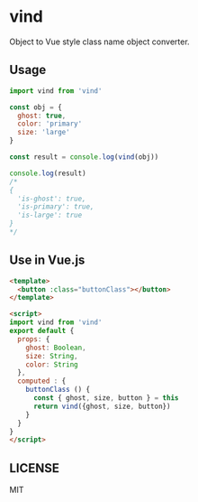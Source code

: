 # vind

Object to Vue style class name object converter.

## Usage

```js
import vind from 'vind'

const obj = {
  ghost: true,
  color: 'primary'
  size: 'large'
}

const result = console.log(vind(obj))

console.log(result)
/*
{
  'is-ghost': true,
  'is-primary': true,
  'is-large': true
}
*/
```

## Use in Vue.js

```html
<template>
  <button :class="buttonClass"></button>
</template>

<script>
import vind from 'vind'
export default {
  props: {
    ghost: Boolean,
    size: String,
    color: String
  },
  computed : {
    buttonClass () {
      const { ghost, size, button } = this
      return vind({ghost, size, button})
    }
  }
}
</script>
```

## LICENSE

MIT
